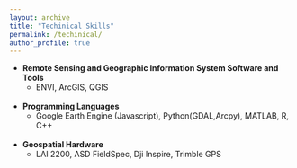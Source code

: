```yaml
---
layout: archive
title: "Techinical Skills"
permalink: /techinical/
author_profile: true
---
```


<div>
  <ul>
    <li>
      <b>Remote Sensing and Geographic Information System Software and Tools</b>
      <ul>
        <li>ENVI, ArcGIS, QGIS</li>
      </ul>
    </li>
<br>
    <li>
      <b>Programming Languages</b>
      <ul>
        <li>Google Earth Engine (Javascript), Python(GDAL,Arcpy), MATLAB, R, C++</li>
      </ul>
    </li>
<br>
    <li>
      <b>Geospatial Hardware</b>
      <ul>
        <li>LAI 2200, ASD FieldSpec, Dji Inspire, Trimble GPS</li>
      </ul>
    </li>
  </ul>
</div>

